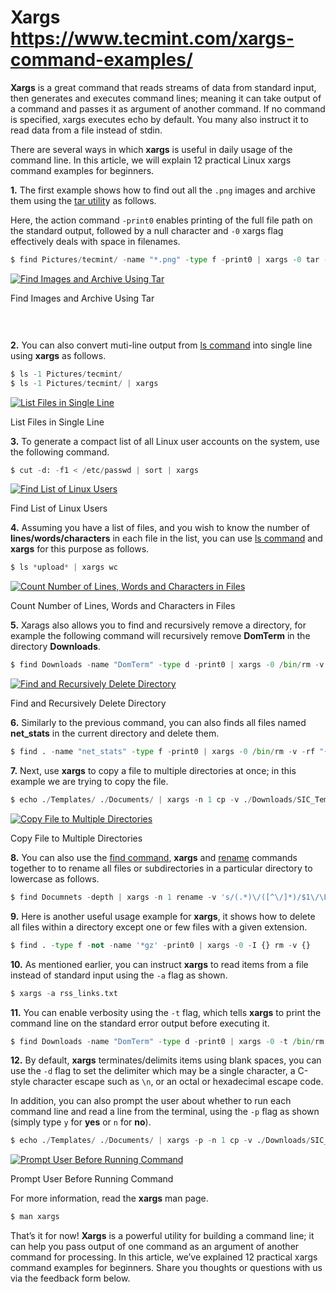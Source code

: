 # Xargs https://www.tecmint.com/xargs-command-examples/

**Xargs** is a great command that reads streams of data from standard input, then generates and
executes command lines; meaning it can take output of a command and passes it as argument of another
command. If no command is specified, xargs executes echo by default. You many also instruct it to
read data from a file instead of stdin.

There are several ways in which **xargs** is useful in daily usage of the command line. In this
article, we will explain 12 practical Linux xargs command examples for beginners.

**1.** The first example shows how to find out all the `.png` images and archive them using the
[tar utilit](https://www.tecmint.com/18-tar-command-examples-in-linux/)y as follows.

Here, the action command `-print0` enables printing of the full file path on the standard output,
followed by a null character and `-0` xargs flag effectively deals with space in filenames.

```python
$ find Pictures/tecmint/ -name "*.png" -type f -print0 | xargs -0 tar -cvzf images.tar.gz
```

[![Find Images and Archive Using Tar](https://www.tecmint.com/wp-content/uploads/2018/08/Find-Images-and-Archive-Using-Tar.png)](https://www.tecmint.com/wp-content/uploads/2018/08/Find-Images-and-Archive-Using-Tar.png)

Find Images and Archive Using
Tar<center style="padding-bottom: 20px;padding-top: 10px;"><ins class="adsbygoogle" style="display:block" data-ad-client="ca-pub-2601749019656699" data-ad-slot="5590002574" data-ad-format="auto" data-full-width-responsive="true"></ins></center>

**2.** You can also convert muti-line output from
[ls command](https://www.tecmint.com/tag/linux-ls-command/) into single line using **xargs** as
follows.

```python
$ ls -1 Pictures/tecmint/
$ ls -1 Pictures/tecmint/ | xargs
```

[![List Files in Single Line](https://www.tecmint.com/wp-content/uploads/2018/08/List-Files-in-Single-Line.png)](https://www.tecmint.com/wp-content/uploads/2018/08/List-Files-in-Single-Line.png)

List Files in Single Line

**3.** To generate a compact list of all Linux user accounts on the system, use the following
command.

```python
$ cut -d: -f1 < /etc/passwd | sort | xargs
```

[![Find List of Linux Users](https://www.tecmint.com/wp-content/uploads/2018/08/Find-List-of-Linux-Users.png)](https://www.tecmint.com/wp-content/uploads/2018/08/Find-List-of-Linux-Users.png)

Find List of Linux Users

**4.** Assuming you have a list of files, and you wish to know the number of
**lines/words/characters** in each file in the list, you can use
[ls command](https://www.tecmint.com/tag/linux-ls-command/) and **xargs** for this purpose as
follows.

```python
$ ls *upload* | xargs wc
```

[![Count Number of Lines, Words and Characters in Files](https://www.tecmint.com/wp-content/uploads/2018/08/Count-Number-of-Lines-Words-and-Characters-in-Files.png)](https://www.tecmint.com/wp-content/uploads/2018/08/Count-Number-of-Lines-Words-and-Characters-in-Files.png)

Count Number of Lines, Words and Characters in Files

**5.** Xarags also allows you to find and recursively remove a directory, for example the following
command will recursively remove **DomTerm** in the directory **Downloads**.

```python
$ find Downloads -name "DomTerm" -type d -print0 | xargs -0 /bin/rm -v -rf "{}"
```

[![Find and Recursively Delete Directory](https://www.tecmint.com/wp-content/uploads/2018/08/Find-and-Recursively-Delete-Directory.png)](https://www.tecmint.com/wp-content/uploads/2018/08/Find-and-Recursively-Delete-Directory.png)

Find and Recursively Delete Directory

**6.** Similarly to the previous command, you can also finds all files named **net_stats** in the
current directory and delete them.

```python
$ find . -name "net_stats" -type f -print0 | xargs -0 /bin/rm -v -rf "{}"
```

**7.** Next, use **xargs** to copy a file to multiple directories at once; in this example we are
trying to copy the file.

```python
$ echo ./Templates/ ./Documents/ | xargs -n 1 cp -v ./Downloads/SIC_Template.xlsx
```

[![Copy File to Multiple Directories](https://www.tecmint.com/wp-content/uploads/2018/08/Copy-File-to-Multiple-Directories.png)](https://www.tecmint.com/wp-content/uploads/2018/08/Copy-File-to-Multiple-Directories.png)

Copy File to Multiple Directories

**8.** You can also use the
[find command](https://www.tecmint.com/35-practical-examples-of-linux-find-command/), **xargs** and
[rename](https://www.tecmint.com/rename-multiple-files-in-linux/) commands together to to rename all
files or subdirectories in a particular directory to lowercase as follows.

```python
$ find Documnets -depth | xargs -n 1 rename -v 's/(.*)\/([^\/]*)/$1\/\L$2/' {} \;
```

**9.** Here is another useful usage example for **xargs**, it shows how to delete all files within a
directory except one or few files with a given extension.

```python
$ find . -type f -not -name '*gz' -print0 | xargs -0 -I {} rm -v {}
```

**10.** As mentioned earlier, you can instruct **xargs** to read items from a file instead of
standard input using the `-a` flag as shown.

```python
$ xargs -a rss_links.txt
```

**11.** You can enable verbosity using the `-t` flag, which tells **xargs** to print the command
line on the standard error output before executing it.

```python
$ find Downloads -name "DomTerm" -type d -print0 | xargs -0 -t /bin/rm -rf "{}"
```

**12.** By default, **xargs** terminates/delimits items using blank spaces, you can use the `-d`
flag to set the delimiter which may be a single character, a C-style character escape such as `\n`,
or an octal or hexadecimal escape code.

In addition, you can also prompt the user about whether to run each command line and read a line
from the terminal, using the `-p` flag as shown (simply type `y` for **yes** or `n` for **no**).

```python
$ echo ./Templates/ ./Documents/ | xargs -p -n 1 cp -v ./Downloads/SIC_Template.xlsx
```

[![Prompt User Before Running Command](https://www.tecmint.com/wp-content/uploads/2018/08/Prompt-User-Before-Reading-Input-and-Running-Command.png)](https://www.tecmint.com/wp-content/uploads/2018/08/Prompt-User-Before-Reading-Input-and-Running-Command.png)

Prompt User Before Running Command

For more information, read the **xargs** man page.

```python
$ man xargs
```

That’s it for now! **Xargs** is a powerful utility for building a command line; it can help you pass
output of one command as an argument of another command for processing. In this article, we’ve
explained 12 practical xargs command examples for beginners. Share you thoughts or questions with us
via the feedback form below.

